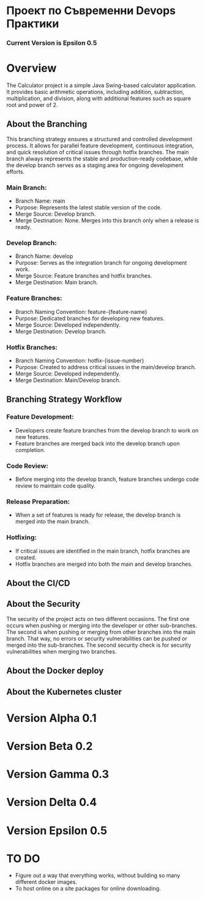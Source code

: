 # Проект по Съвременни Devops Практики
### Current Version is Epsilon 0.5 
# Overview
The Calculator project is a simple Java Swing-based calculator application. It provides basic arithmetic operations, including addition, subtraction, multiplication, and division, along with additional features such as square root and power of 2.
## About the Branching
This branching strategy ensures a structured and controlled development process. It allows for parallel feature development, continuous integration, and quick resolution of critical issues through hotfix branches. The main branch always represents the stable and production-ready codebase, while the develop branch serves as a staging area for ongoing development efforts.
### Main Branch:

- Branch Name: main
- Purpose: Represents the latest stable version of the code.
- Merge Source: Develop branch.
- Merge Destination: None. Merges into this branch only when a release is ready.
### Develop Branch:

- Branch Name: develop
- Purpose: Serves as the integration branch for ongoing development work.
- Merge Source: Feature branches and hotfix branches.
- Merge Destination: Main branch.
### Feature Branches:

- Branch Naming Convention: feature-{feature-name}
- Purpose: Dedicated branches for developing new features.
- Merge Source: Developed independently.
- Merge Destination: Develop branch.
### Hotfix Branches:

- Branch Naming Convention: hotfix-{issue-number}
- Purpose: Created to address critical issues in the main/develop branch.
- Merge Source: Developed independently.
- Merge Destination: Main/Develop branch.

## Branching Strategy Workflow
### Feature Development:

- Developers create feature branches from the develop branch to work on new features.
- Feature branches are merged back into the develop branch upon completion.
### Code Review:

- Before merging into the develop branch, feature branches undergo code review to maintain code quality.
### Release Preparation:

- When a set of features is ready for release, the develop branch is merged into the main branch.
### Hotfixing:

- If critical issues are identified in the main branch, hotfix branches are created.
- Hotfix branches are merged into both the main and develop branches.

## About the CI/CD

## About the Security
 The security of the project acts on two different occasions. The first one occurs when pushing or merging into the developer or other sub-branches. The second is when pushing or merging from other branches into the main branch. That way, no errors or security vulnerabilities can be pushed or merged into the sub-branches. The second security check is for security vulnerabilities when merging two branches.

## About the Docker deploy

## About the Kubernetes cluster
# Version Alpha 0.1

# Version Beta 0.2

# Version Gamma 0.3

# Version Delta 0.4

# Version Epsilon 0.5

# TO DO
- Figure out a way that everything works, without building so many different docker images.
- To host online on a site packages for online downloading.
